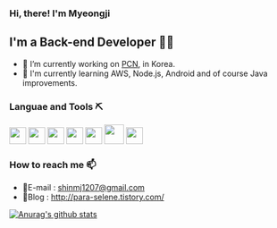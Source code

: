 
<!--**ShinMyeongJi/ShinMyeongJi** is a ✨ _special_ ✨ repository because its `README.md` (this file) appears on your GitHub profile.
Here are some ideas to get you started:

- 🔭 I’m currently working on ...
- 🌱 I’m currently learning ...
- 👯 I’m looking to collaborate on ...
- 🤔 I’m looking for help with ...
- 💬 Ask me about ...
- 📫 How to reach me: ...
- 😄 Pronouns: ...
- ⚡ Fun fact: ...
-->

### Hi, there! I'm Myeongji


## I'm a Back-end Developer 👩‍💻
* 🔭 I’m currently working on [PCN](http://uithink.pcninc.co.kr:8082/), in Korea.
* 🌱 I'm currently learning AWS, Node.js, Android and of course Java improvements.


### Languae and Tools ⛏
<p>
<img src="https://www.flaticon.com/svg/vstatic/svg/226/226777.svg?token=exp=1610695659~hmac=4029cb8a7fb302cb0b811f2d3f715f42" width="30">
<img src="https://www.flaticon.com/svg/vstatic/svg/919/919828.svg?token=exp=1610696260~hmac=7cd91cc5a6f6578291a071e296f75cce" width="30">
<img src="https://www.flaticon.com/svg/vstatic/svg/919/919827.svg?token=exp=1610696312~hmac=64a0fbcda02eccb2241cdfbe4682a607" width="30">
<img src="https://www.flaticon.com/svg/vstatic/svg/919/919826.svg?token=exp=1610696346~hmac=c650660b977925f6e157e4b86575ccc6" width="30">
<img src="https://www.flaticon.com/svg/vstatic/svg/919/919836.svg?token=exp=1610696494~hmac=9263a05cbbe66dbe252c703caca19565" width="30">
<img src="https://cdn.auth0.com/blog/logos/vuejs-logo.png" width="35">
<img src="https://www.flaticon.com/svg/vstatic/svg/518/518705.svg?token=exp=1610697359~hmac=fa42d2be20b85a198ed6874bb0e47326" width="30">
</p>


### How to reach me 📫
* 📧E-mail : shinmj1207@gmail.com
* 📝Blog : http://para-selene.tistory.com/


[![Anurag's github stats](https://github-readme-stats.vercel.app/api?username=ShinMyeongJi)](https://github.com/anuraghazra/github-readme-stats)

